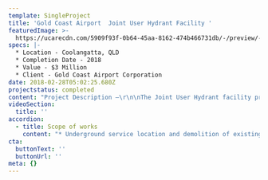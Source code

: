 ```yaml
---
template: SingleProject
title: 'Gold Coast Airport  Joint User Hydrant Facility '
featuredImage: >-
  https://ucarecdn.com/5909f93f-0b64-45aa-8162-474b466731db/-/preview/-/enhance/50/
specs: |-
  * Location - Coolangatta, QLD
  * Completion Date - 2018
  * Value - $3 Million
  * Client - Gold Coast Airport Corporation
date: 2018-02-28T05:02:25.680Z
projectstatus: completed
content: "Project Description –\r\n\nThe Joint User Hydrant facility project ensure the Gold Coast Airport can operate at full capacity during the 2018 Commonwealth Games. The project focused on the construction of a Joint User Hydrant facility (JUHI) and extension of existing fuel lines on the domestic airport apron. The relocation and extension of the fuel lines allows larger, typically international planes to refuel at the airport more efficiently. The project involved airside works including excavation, shoring, dewatering, trenching, structure construction and reinstatement."
videoSection:
  title: ''
accordion:
  - title: Scope of works
    content: "* Underground service location and demolition of existing features. This included work around a fuel main, and exposing the main in the vicinity of the valve chamber.\r\n* Trenching, shoring and dewatering\r\n* Construction of the new concrete fuel structure including valve chamber and hydrant biscuit slabs.\r\n* Safe removal and relocation of spoil from a highly sensitive operational area\r\n* Development and implementation of a Construction Environmental Management Plan\r\n* Detailed geotechnical testing to identify potential soil volatility\r\n* Stringent environmental testing to ensure water quality\r\n* Provision of safe access to pit chambers and trenches for a third-party mechanical contractor\r\n* Reinstatement of excavations and trenches with a lean mix concrete\r\n\nMore SEE Civil infrastructure projects\r\n\nMore about the Gold Coast Airport upgrade"
cta:
  buttonText: ''
  buttonUrl: ''
meta: {}
---
```


